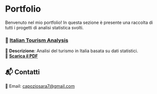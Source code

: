 # Portfolio
Benvenuto nel mio portfolio! In questa sezione è presente una raccolta di tutti i progetti di analisi statistica svolti.

### 📄 [Italian Tourism Analysis](https://raw.githubusercontent.com/saracapozio/Portfolio/main/Italian_tourism_analysis.pdf)
📌 **Descrizione**: Analisi del turismo in Italia basata su dati statistici.  
🔗 **[Scarica il PDF](https://raw.githubusercontent.com/saracapozio/Portfolio/main/Italian_tourism_analysis.pdf)**  

## 📬 Contatti
📧 Email: [capoziosara7@gmail.com](mailto:capoziosara7@gmail.com)  
